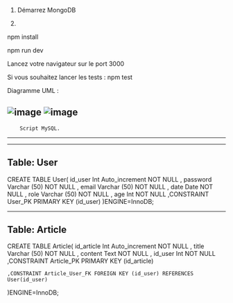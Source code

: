 1. Démarrez MongoDB

2.

npm install

npm run dev

Lancez votre navigateur sur le port 3000

Si vous souhaitez lancer les tests : npm test

Diagramme UML :

![image](https://github.com/user-attachments/assets/c66c1393-12ca-451a-be6b-8ac35d13f4c4)
![image](https://github.com/user-attachments/assets/1ef4198f-658f-4656-963d-5ca8c9c3b3be)
------------------------------------------------------------
        Script MySQL.
------------------------------------------------------------


------------------------------------------------------------
 Table: User
------------------------------------------------------------

CREATE TABLE User(
        id_user  Int  Auto_increment  NOT NULL ,
        password Varchar (50) NOT NULL ,
        email    Varchar (50) NOT NULL ,
        date     Date NOT NULL ,
        role     Varchar (50) NOT NULL ,
        age      Int NOT NULL
	,CONSTRAINT User_PK PRIMARY KEY (id_user)
)ENGINE=InnoDB;


------------------------------------------------------------
 Table: Article
------------------------------------------------------------

CREATE TABLE Article(
        id_article Int  Auto_increment  NOT NULL ,
        title      Varchar (50) NOT NULL ,
        content    Text NOT NULL ,
        id_user    Int NOT NULL
	,CONSTRAINT Article_PK PRIMARY KEY (id_article)

	,CONSTRAINT Article_User_FK FOREIGN KEY (id_user) REFERENCES User(id_user)
)ENGINE=InnoDB;

